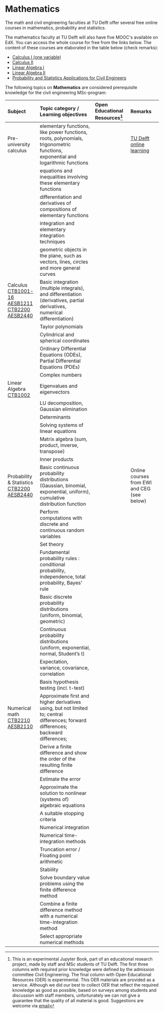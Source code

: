 # Mathematics

The math and civil engineering faculties at TU Delft offer several free online courses in mathematics, probability and statistics.

The mathematics faculty at TU Delft will also have five MOOC's available on EdX. You can access the whole course for free from the links below. The content of these courses are elaborated in the table below (check remarks):

- [Calculus I (one variable)](https://www.edx.org/course/mastering-mathematics-for-engineers-calculus-1?index=product&queryID=49b02677b9e4ad56a096c89600e36d27&position=1&results_level=first-level-results&term=Calculus+I+%28one+variable%29&objectID=course-131ce1df-6106-4de3-a337-e85f8731dab7&campaign=Calculus+I%3A+From+Functions+to+Differential+Equations&source=edX&product_category=course&placement_url=https%3A%2F%2Fwww.edx.org%2Fsearch)
- [Calculus II](https://www.edx.org/course/mastering-mathematics-for-engineers-calculus-2?index=product&queryID=26be2b3fc5bf973547989b16797601b9&position=1&linked_from=autocomplete&c=autocomplete)
- [Linear Algebra I](https://www.edx.org/course/mastering-mathematics-for-engineers-linear-algebra-1?index=product&queryID=d32e72c926067da02709e3c100d80784&position=1&linked_from=autocomplete&c=autocomplete)
- [Linear Algebra II](https://www.edx.org/course/mastering-mathematics-for-engineers-linear-algebra-part-2?index=product&queryID=8555789dad05b07e999f8dc543bc8759&position=5&linked_from=autocomplete&c=autocomplete)
- [Probability and Statistics Applications for Civil Engineers](https://tudelft-citg.github.io/learn-probability/)

The following topics on **Mathematics** are considered prerequisite knowledge for the civil engineering MSc-program:

|Subject|Topic category / Learning objectives   |Open Educational Resources[^1]|Remarks |
|:------|:-------------|:------------------|:---------------------------|
| Pre-university calculus | elementary functions, like power functions, roots, polynomials, trigonometric functions, exponential and logarithmic functions  | | [TU Delft online learning](https://online-learning.tudelft.nl/courses/pre-university-calculus) |
| | equations and inequalities involving these elementary functions | | 
| | differentiation and derivatives of compositions of elementary functions | |
| |  integration and elementary integration techniques | |
| | geometric objects in the plane, such as vectors, lines, circles and more general curves | | 
| Calculus <br>[CTB1001-16](https://studiegids.tudelft.nl/a101_displayCourse.do?course_id=61945) <br>   [AESB1211](https://studiegids.tudelft.nl/a101_displayCourse.do?course_id=62062) <br>  [CTB2200](https://studiegids.tudelft.nl/a101_displayCourse.do?course_id=61196)<br>  [AESB2440](https://studiegids.tudelft.nl/a101_displayCourse.do?course_id=62089)      | Basic integration (multiple integrals), and differentiation (derivatives, partial derivatives, numerical differentiation)                                                                                                                            | |
|                      | Taylor polynomials                                                                                                                                         |                                 |
|                      | Cylindrical and spherical coordinates                                                                                                                                         |                                 |
|                      | Ordinary Differential Equations (ODEs), Partial Differential Equations (PDEs)                                                                                                                                         |                                 |
|                      | Complex numbers                                                                                                                                         |                                 |
|Linear Algebra <br>[CTB1002](https://studiegids.tudelft.nl/a101_displayCourse.do?course_id=61949)         | Eigenvalues and eigenvectors                                                                                                                                         |                               |
|                      | LU decomposition, Gaussian elimination                                                                                                                                         |                                 |
|                      | Determinants                                                                                                                                         |                                 |
|                      | Solving systems of linear equations                                                                                                                                          |                                 |
|                      | Matrix algebra (sum, product, inverse, transpose)                                                                                                                                         |                                 |
|                      | Inner products                                                                                                                                          |                                 |
|Probability & Statistics <br>[CTB2200](https://studiegids.tudelft.nl/a101_displayCourse.do?course_id=61196) <br>  [AESB2440](https://studiegids.tudelft.nl/a101_displayCourse.do?course_id=62089)        | Basic continuous probability distributions (Gaussian, binomial, exponential, uniform), cumulative distribution function                                                                                                                                         |                                 | Online courses from EWI and CEG (see below)
|                      | Perform computations with discrete and continuous random variables                                                                                                                                         |                                 |
|                      | Set theory                                                                                                                                        |                                 |
|                      | Fundamental probability rules : conditional probability, independence, total probability, Bayes’ rule                                                                                                                                         |                                 |
|                      | Basic discrete probability distributions (uniform, binomial, geometric)                                                                                                                                         |                                 |
|                      | Continuous probability distributions (uniform, exponential, normal, Student’s t)                                                                                                                                         |                                 |
|                      | Expectation, variance, covariance, correlation                                                                                                                                         |                                 |
|                      | Basis hypothesis testing (incl. t-test)                                                                                                                                        |                                 |
|Numerical math <br>[CTB2210](https://studiegids.tudelft.nl/a101_displayCourse.do?course_id=61994) <br>  [AESB2110](https://studiegids.tudelft.nl/a101_displayCourse.do?course_id=62080)         | Approximate first and higher derivatives using, but not limited to; central differences; forward differences; backward differences;                                                                                                                                         ||
|                      | Derive a finite difference and show the order of the resulting finite difference                                                                                                                                        |                                 | 
|                      | Estimate the error                                                                                                                                         |                                 | 
|                      | Approximate the solution to nonlinear (systems of) algebraic equations                                                                                                                                       |                                 | 
|                      | A suitable stopping criteria                                                                                                                                        |                                 | 
|                      | Numerical integration                                                                                                                                         |                                 | 
|                      | Numerical time-integration methods                                                                                                                                         |                                 | 
|                      | Truncation error / Floating point arithmetic                                                                                                                                        |                                 | 
|                      | Stability                                                                                                                                         |                                 | 
|                      | Solve boundary value problems using the finite difference method                                                                                                                                        |                                 | 
|                      | Combine a finite difference method with a numerical time-integration method                                                                                                                                         |                                 | 
|                      | Select appropriate numerical methods                                                                                                                                         |                                 | 
                           

[^1]: This is an experimental Jupyter Book, part of an educational research project, made by staff and MSc students of TU Delft. The first three columns with required prior knowledge were defined by the admission committee Civil Engineering. The final column with Open Educational Resources (OER) is experimental. This OER materials are provided as a service. Although we did our best to collect OER that reflect the required knowledge as good as possible, based on surveys among students and discussion with staff members, unfortunately we can not give a guarantee that the quality of all material is good. Suggestions are welcome via [email](mailto:h.r.schipper@tudelft.nl?subject=pre-for-cem-suggestions)

